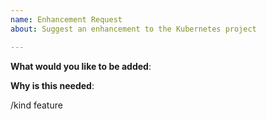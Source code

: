 ```yaml
---
name: Enhancement Request
about: Suggest an enhancement to the Kubernetes project

---
```


<!-- Please only use this template for submitting enhancement requests -->

**What would you like to be added**:

**Why is this needed**:

<!-- DO NOT EDIT BELOW THIS LINE -->
/kind feature

